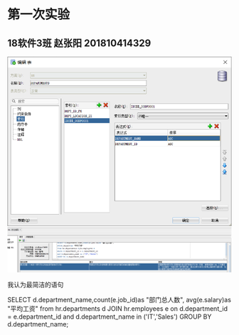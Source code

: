# 第一次实验
## 18软件3班 赵张阳 201810414329

![](png2.png)
![](png1.png)

我认为最简洁的语句

SELECT d.department_name,count(e.job_id)as "部门总人数",
avg(e.salary)as "平均工资"
from hr.departments d JOIN hr.employees e
on d.department_id = e.department_id
and d.department_name in ('IT','Sales')
GROUP BY d.department_name;
